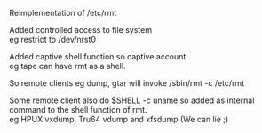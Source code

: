 Reimplementation of /etc/rmt


Added controlled access to file system
<br/>
eg restrict to /dev/nrst0


Added captive shell function so captive account
<br/>
eg tape can have rmt as a shell.


So remote clients eg dump, gtar will invoke /sbin/rmt -c /etc/rmt


Some remote client also do $SHELL -c uname  so added as internal command
to the shell function of rmt.
<br/>
eg HPUX vxdump, Tru64 vdump and xfsdump
(We can lie ;)
